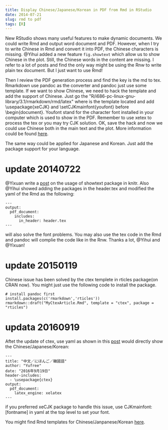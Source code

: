 ```yaml
---
title: Display Chinese/Japanese/Korean in PDF from Rmd in RStudio
date: 2014-07-21
slug: rmd to pdf
tags: [R]
---
```


New RStudio shows many useful features to make dynamic documents. We could write Rmd and output word document and PDF. However, when I try to write Chinese in Rmd and convert it into PDF, the Chinese characters is missing. @Yihui added a new feature `fig.showtext` which allow us to show Chinese in the plot. Still, the Chinese words in the content are missing. I refer to a lot of posts and find the only way might be using the Rnw to write plain tex document. But I just want to use Rmd! 

Then I review the PDF generation process and find the key is the md to tex. Rmarkdown use pandoc as the converter and pandoc just use some template. If we want to show Chinese, we need to hack the template and add the support of Chinese. Just go the "R/i686-pc-linux-gnu-library/3.1/rmarkdown/rmd/latex" where is the template located and add \usepackage{xeCJK}  and \setCJKmainfont{youfont}  before \begin{document}. Youfont stand for the character font installed in your computer which is used to show in the PDF. Remember to use xetex to process the tex or you may try CJK solution. OK, save the hack and now we could use Chinese both in the main text and the plot. More information could be found [here](https://github.com/yihui/knitr/issues/799). 

The same way could be applied for Japanese and Korean. Just add the package support for your language. 

update 20140722 
=====

@Yixuan write a [post](http://statr.me/2014/07/showtext-with-knitr/) on the usage of showtext package in knitr. Also @Yihui showed adding the packages in the header.tex and modified the yaml of the Rmd as the following:

~~~
---
output:
  pdf_document:
    includes:
      in_header: header.tex
---
~~~

will also solve the font problems. You may also use the tex code in the Rmd and pandoc will complie the code like in the Rnw. Thanks a lot, @Yihui and @Yixuan!

update 20150119 
=====

Chinese issue has been solved by the ctex templete in rticles package(on CRAN now). You might just use the following code to install the package.

~~~
# install pandoc first
install.packages(c('rmarkdown','rticles'))
rmarkdown::draft("MyCtexArticle.Rmd", template = "ctex", package = "rticles")
~~~

updata 20160919
=====

Aftet the update of ctex, use yaml as shown in this [post](http://yufree.cn/blog/2016/09/19/beamer-in-chinese.html) would directly show the Chinese/Japanese/Korean:

~~~
---
title: "中文／にほんご／韓國語"
author: "Yufree"
date: "2016年9月19日"
header-includes:
  - \usepackage{ctex}
output: 
  pdf_document:
    latex_engine: xelatex
---
~~~

if you preferred xeCJK package to handle this issue, use CJKmainfont: [fontname] in yaml at the top level to set your font.

You might find Rmd templates for Chinese/Janpanese/Korean [here](https://github.com/yufree/democode/tree/master/cjk).